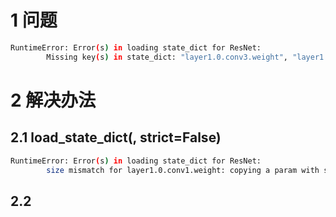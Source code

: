

# 1 问题
```bash
RuntimeError: Error(s) in loading state_dict for ResNet:
        Missing key(s) in state_dict: "layer1.0.conv3.weight", "layer1.0.bn3.weight", 
```

# 2 解决办法
## 2.1 load_state_dict(, strict=False)
```bash
RuntimeError: Error(s) in loading state_dict for ResNet:
        size mismatch for layer1.0.conv1.weight: copying a param with shape torch.Size([64, 64, 3, 3]) from checkpoint, the shape in current model is torch.Size([64, 64, 1, 1]).
```

## 2.2 